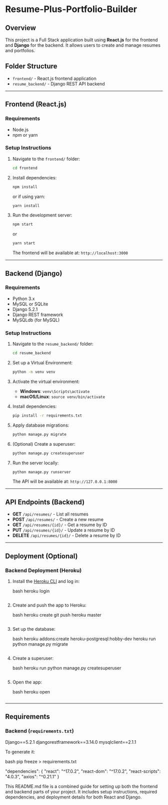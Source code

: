 # Resume-Plus-Portfolio-Builder

## Overview

This project is a Full Stack application built using **React.js** for the frontend and **Django** for the backend. It allows users to create and manage resumes and portfolios.

## Folder Structure

- `frontend/` - React.js frontend application
- `resume_backend/` - Django REST API backend

---

## Frontend (React.js)

### Requirements

- Node.js
- npm or yarn

### Setup Instructions

1. Navigate to the `frontend/` folder:

    ```bash
    cd frontend
    ```

2. Install dependencies:

    ```bash
    npm install
    ```

    or if using yarn:

    ```bash
    yarn install
    ```

3. Run the development server:

    ```bash
    npm start
    ```

    or

    ```bash
    yarn start
    ```

    The frontend will be available at: `http://localhost:3000`

---

## Backend (Django)

### Requirements

- Python 3.x
- MySQL or SQLite
- Django 5.2.1
- Django REST framework
- MySQLdb (for MySQL)

### Setup Instructions

1. Navigate to the `resume_backend/` folder:

    ```bash
    cd resume_backend
    ```

2. Set up a Virtual Environment:

    ```bash
    python -m venv venv
    ```

3. Activate the virtual environment:

    - **Windows**: `venv\Scripts\activate`
    - **macOS/Linux**: `source venv/bin/activate`

4. Install dependencies:

    ```bash
    pip install -r requirements.txt
    ```

5. Apply database migrations:

    ```bash
    python manage.py migrate
    ```

6. (Optional) Create a superuser:

    ```bash
    python manage.py createsuperuser
    ```

7. Run the server locally:

    ```bash
    python manage.py runserver
    ```

    The API will be available at: `http://127.0.0.1:8000`

---

## API Endpoints (Backend)

- **GET** `/api/resumes/` - List all resumes
- **POST** `/api/resumes/` - Create a new resume
- **GET** `/api/resumes/{id}/` - Get a resume by ID
- **PUT** `/api/resumes/{id}/` - Update a resume by ID
- **DELETE** `/api/resumes/{id}/` - Delete a resume by ID

---

## Deployment (Optional)

### Backend Deployment (Heroku)

1. Install the [Heroku CLI](https://devcenter.heroku.com/articles/heroku-cli) and log in:

    bash
    heroku login
    ```

2. Create and push the app to Heroku:

    bash
    heroku create
    git push heroku master
    ```

3. Set up the database:

    bash
    heroku addons:create heroku-postgresql:hobby-dev
    heroku run python manage.py migrate
    ```

4. Create a superuser:

    bash
    heroku run python manage.py createsuperuser
    ```

5. Open the app:

    bash
    heroku open
    ```

---

## Requirements

### Backend (`requirements.txt`)
Django==5.2.1
djangorestframework==3.14.0
mysqlclient==2.1.1


To generate it:

bash
pip freeze > requirements.txt

"dependencies": {
  "react": "^17.0.2",
  "react-dom": "^17.0.2",
  "react-scripts": "4.0.3",
  "axios": "^0.21.1"
}


This README.md file is a combined guide for setting up both the frontend and backend parts of your project. It includes setup instructions, required dependencies, and deployment details for both React and Django.



